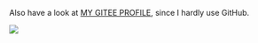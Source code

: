 Also have a look at [MY GITEE PROFILE](https://gitee.com/theinterestingsoul/), since I hardly use GitHub.

![](https://github-readme-stats.vercel.app/api?username=TheInterestingSoul)
